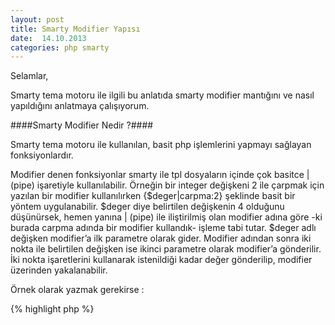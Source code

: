 ```yaml
---
layout: post
title: Smarty Modifier Yapısı
date:  14.10.2013
categories: php smarty
---
```


Selamlar,

Smarty tema motoru ile ilgili bu anlatıda smarty modifier mantığını ve nasıl yapıldığını anlatmaya çalışıyorum.

####Smarty Modifier Nedir ?####

Smarty tema motoru ile kullanılan, basit php işlemlerini yapmayı sağlayan fonksiyonlardır.

Modifier denen fonksiyonlar smarty ile tpl dosyaların içinde çok basitce \| (pipe) işaretiyle kullanılabilir. Örneğin bir integer değişkeni 2 ile çarpmak için yazılan bir modifier kullanılırken {$deger\|carpma:2} şeklinde basit bir yöntem uygulanabilir. $deger diye belirtilen değişkenin 4 olduğunu düşünürsek, hemen yanına \| (pipe) ile iliştirilmiş olan modifier adına göre -ki burada carpma adında bir modifier kullandık- işleme tabi tutar. $deger adlı değişken modifier’a ilk parametre olarak gider. Modifier adından sonra iki nokta ile belirtilen değişken ise ikinci parametre olarak modifier’a gönderilir. İki nokta işaretlerini kullanarak istenildiği kadar değer gönderilip, modifier üzerinden yakalanabilir.

Örnek olarak yazmak gerekirse :


{% highlight php %}
<?php
function smarty_modifier_carpma($deger,$carpilacak_sayi) {
	$sonuc = $deger*$carpilacak_sayi;
	return $sonuc;
}

{% endhighlight %}

Görüldüğü gibi fazlasıyla basit. Dikkat edilmesi gereken tek şey, modifier’ı tanımlarken yazım kuralına dikkat edip, smarty_modifier_modifieradi şeklinde isimlendirmektir. Bir diğer dikkat edilecek husus ise istenen değeri yazdırmayarak return etmek gerektiğidir.

Modifierları nasıl smarty’ye dahil edeceğinize daha sonra değineceğim. Eğer isterseniz şuraya göz atabilirsiniz.